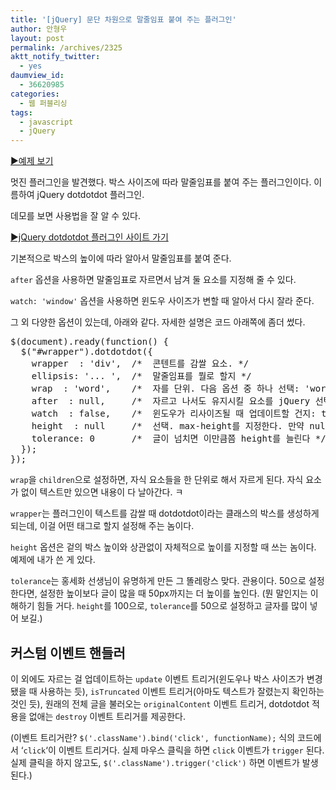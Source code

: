 ```yaml
---
title: '[jQuery] 문단 차원으로 말줄임표 붙여 주는 플러그인'
author: 안형우
layout: post
permalink: /archives/2325
aktt_notify_twitter:
  - yes
daumview_id:
  - 36620985
categories:
  - 웹 퍼블리싱
tags:
  - javascript
  - jQuery
---
```

[▶예제 보기][1]

멋진 플러그인을 발견했다. 박스 사이즈에 따라 말줄임표를 붙여 주는 플러그인이다. 이름하여 jQuery dotdotdot 플러그인.

데모를 보면 사용법을 잘 알 수 있다.

[▶jQuery dotdotdot 플러그인 사이트 가기][2]

기본적으로 박스의 높이에 따라 알아서 말줄임표를 붙여 준다.

`after` 옵션을 사용하면 말줄임표로 자르면서 남겨 둘 요소를 지정해 줄 수 있다.

`watch: 'window'` 옵션을 사용하면 윈도우 사이즈가 변할 때 알아서 다시 잘라 준다.

그 외 다양한 옵션이 있는데, 아래와 같다. 자세한 설명은 코드 아래쪽에 좀더 썼다.

<pre class="brush: javascript; gutter: true; first-line: 1">$(document).ready(function() {
  $("#wrapper").dotdotdot({
    wrapper  : &#039;div&#039;,  /*  콘텐트를 감쌀 요소. */
    ellipsis: &#039;... &#039;,  /*  말줄임표를 뭘로 할지 */
    wrap  : &#039;word&#039;,    /*  자를 단위. 다음 옵션 중 하나 선택: &#039;word&#039;/&#039;letter&#039;/&#039;children&#039; */
    after  : null,     /*  자르고 나서도 유지시킬 요소를 jQuery 선택자로 적는다. */
    watch  : false,    /*  윈도우가 리사이즈될 때 업데이트할 건지: true/&#039;window&#039; */
    height  : null     /*  선택. max-height를 지정한다. 만약 null이면 알아서 잰다. */
    tolerance: 0       /*  글이 넘치면 이만큼쯤 height를 늘린다 */
  });
});</pre>

`wrap`을 `children`으로 설정하면, 자식 요소들을 한 단위로 해서 자르게 된다. 자식 요소가 없이 텍스트만 있으면 내용이 다 날아간다. ㅋ

`wrapper`는 플러그인이 텍스트를 감쌀 때 dotdotdot이라는 클래스의 박스를 생성하게 되는데, 이걸 어떤 태그로 할지 설정해 주는 놈이다.

`height` 옵션은 겉의 박스 높이와 상관없이 자체적으로 높이를 지정할 때 쓰는 놈이다. 예제에 내가 쓴 게 있다.

`tolerance`는 홍세화 선생님이 유명하게 만든 그 똘레랑스 맞다. 관용이다. 50으로 설정한다면, 설정한 높이보다 글이 많을 때 50px까지는 더 높이를 높인다. (뭔 말인지는 이해하기 힘들 거다. `height`를 100으로, `tolerance`를 50으로 설정하고 글자를 많이 넣어 보길.)

## 커스텀 이벤트 핸들러

이 외에도 자르는 걸 업데이트하는 `update` 이벤트 트리거(윈도우나 박스 사이즈가 변경됐을 때 사용하는 듯), `isTruncated` 이벤트 트리거(아마도 텍스트가 잘렸는지 확인하는 것인 듯), 원래의 전체 글을 불러오는 `originalContent` 이벤트 트리거, dotdotdot 적용을 없애는 `destroy` 이벤트 트리거를 제공한다.

(이벤트 트리거란? `$('.className').bind('click', functionName);` 식의 코드에서 &#8216;`click`&#8216;이 이벤트 트리거다. 실제 마우스 클릭을 하면 `click` 이벤트가 `trigger` 된다. 실제 클릭을 하지 않고도, `$('.className').trigger('click')` 하면 이벤트가 발생된다.)

 [1]: http://dl.dropbox.com/u/15546257/code/dotdotdot-1.4.0/index.html
 [2]: http://dotdotdot.frebsite.nl/